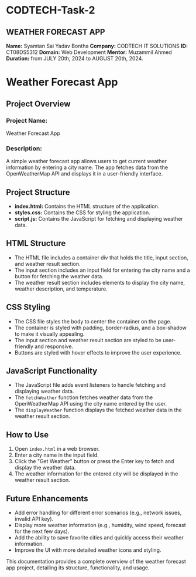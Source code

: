 # CODTECH-Task-2
## WEATHER FORECAST APP

**Name:** Syamtan Sai Yadav Bontha
**Company:** CODTECH IT SOLUTIONS
**ID:** CT08DS5312
**Domain:** Web Development
**Mentor:** Muzammil Ahmed
**Duration:** from JULY 20th, 2024 to AUGUST 20th, 2024.

# Weather Forecast App

## Project Overview

### Project Name:
Weather Forecast App

### Description:
A simple weather forecast app allows users to get current weather information by entering a city name. The app fetches data from the OpenWeatherMap API and displays it in a user-friendly interface.

## Project Structure

- **index.html:** Contains the HTML structure of the application.
- **styles.css:** Contains the CSS for styling the application.
- **script.js:** Contains the JavaScript for fetching and displaying weather data.

## HTML Structure

- The HTML file includes a container div that holds the title, input section, and weather result section.
- The input section includes an input field for entering the city name and a button for fetching the weather data.
- The weather result section includes elements to display the city name, weather description, and temperature.

## CSS Styling

- The CSS file styles the body to center the container on the page.
- The container is styled with padding, border-radius, and a box-shadow to make it visually appealing.
- The input section and weather result section are styled to be user-friendly and responsive.
- Buttons are styled with hover effects to improve the user experience.

## JavaScript Functionality

- The JavaScript file adds event listeners to handle fetching and displaying weather data.
- The `fetchWeather` function fetches weather data from the OpenWeatherMap API using the city name entered by the user.
- The `displayWeather` function displays the fetched weather data in the weather result section.

## How to Use

1. Open `index.html` in a web browser.
2. Enter a city name in the input field.
3. Click the "Get Weather" button or press the Enter key to fetch and display the weather data.
4. The weather information for the entered city will be displayed in the weather result section.

## Future Enhancements

- Add error handling for different error scenarios (e.g., network issues, invalid API key).
- Display more weather information (e.g., humidity, wind speed, forecast for the next few days).
- Add the ability to save favorite cities and quickly access their weather information.
- Improve the UI with more detailed weather icons and styling.

This documentation provides a complete overview of the weather forecast app project, detailing its structure, functionality, and usage.

